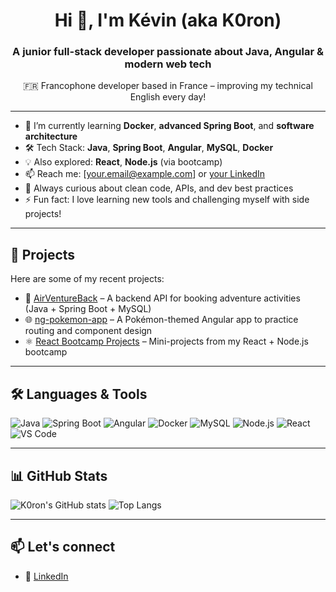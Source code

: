<h1 align="center">Hi 👋, I'm Kévin (aka K0ron)</h1>
<h3 align="center">A junior full-stack developer passionate about Java, Angular & modern web tech</h3>

<p align="center">🇫🇷 Francophone developer based in France – improving my technical English every day!</p>

---

- 🌱 I’m currently learning **Docker**, **advanced Spring Boot**, and **software architecture**
- 🛠️ Tech Stack: **Java**, **Spring Boot**, **Angular**, **MySQL**, **Docker**
- 💡 Also explored: **React**, **Node.js** (via bootcamp)
- 📫 Reach me: [your.email@example.com] or [your LinkedIn](https://www.linkedin.com/in/your-link/)
- 🧠 Always curious about clean code, APIs, and dev best practices
- ⚡ Fun fact: I love learning new tools and challenging myself with side projects!

---

## 🚀 Projects

Here are some of my recent projects:

- 🔧 [AirVentureBack](https://github.com/K0ron/AirVentureBack) – A backend API for booking adventure activities (Java + Spring Boot + MySQL)
- 🌐 [ng-pokemon-app](https://github.com/K0ron/ng-pokemon-app) – A Pokémon-themed Angular app to practice routing and component design
- ⚛️ [React Bootcamp Projects](https://github.com/K0ron?tab=repositories&q=react) – Mini-projects from my React + Node.js bootcamp

---

## 🛠️ Languages & Tools

![Java](https://img.shields.io/badge/Java-ED8B00?style=for-the-badge&logo=java&logoColor=white)
![Spring Boot](https://img.shields.io/badge/Spring_Boot-6DB33F?style=for-the-badge&logo=spring-boot&logoColor=white)
![Angular](https://img.shields.io/badge/Angular-DD0031?style=for-the-badge&logo=angular&logoColor=white)
![Docker](https://img.shields.io/badge/Docker-2496ED?style=for-the-badge&logo=docker&logoColor=white)
![MySQL](https://img.shields.io/badge/MySQL-005C84?style=for-the-badge&logo=mysql&logoColor=white)
![Node.js](https://img.shields.io/badge/Node.js-339933?style=for-the-badge&logo=nodedotjs&logoColor=white)
![React](https://img.shields.io/badge/React-20232A?style=for-the-badge&logo=react&logoColor=61DAFB)
![VS Code](https://img.shields.io/badge/VSCode-007ACC?style=for-the-badge&logo=visual-studio-code)

---

## 📊 GitHub Stats

![K0ron's GitHub stats](https://github-readme-stats.vercel.app/api?username=K0ron&show_icons=true&theme=tokyonight)
![Top Langs](https://github-readme-stats.vercel.app/api/top-langs/?username=K0ron&layout=compact&theme=tokyonight)

---

## 📫 Let's connect

- 💼 [LinkedIn](https://www.linkedin.com/in/kevincaron)
